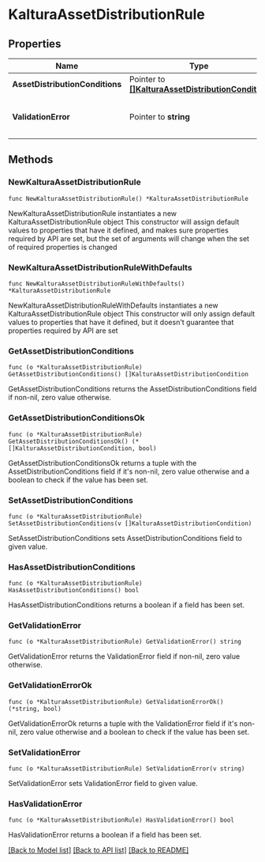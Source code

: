 # KalturaAssetDistributionRule

## Properties

Name | Type | Description | Notes
------------ | ------------- | ------------- | -------------
**AssetDistributionConditions** | Pointer to [**[]KalturaAssetDistributionCondition**](KalturaAssetDistributionCondition.md) |  | [optional] 
**ValidationError** | Pointer to **string** | The validation error description that will be set on the \&quot;data\&quot; property on KalturaDistributionValidationErrorMissingAsset if rule was not fulfilled | [optional] 

## Methods

### NewKalturaAssetDistributionRule

`func NewKalturaAssetDistributionRule() *KalturaAssetDistributionRule`

NewKalturaAssetDistributionRule instantiates a new KalturaAssetDistributionRule object
This constructor will assign default values to properties that have it defined,
and makes sure properties required by API are set, but the set of arguments
will change when the set of required properties is changed

### NewKalturaAssetDistributionRuleWithDefaults

`func NewKalturaAssetDistributionRuleWithDefaults() *KalturaAssetDistributionRule`

NewKalturaAssetDistributionRuleWithDefaults instantiates a new KalturaAssetDistributionRule object
This constructor will only assign default values to properties that have it defined,
but it doesn't guarantee that properties required by API are set

### GetAssetDistributionConditions

`func (o *KalturaAssetDistributionRule) GetAssetDistributionConditions() []KalturaAssetDistributionCondition`

GetAssetDistributionConditions returns the AssetDistributionConditions field if non-nil, zero value otherwise.

### GetAssetDistributionConditionsOk

`func (o *KalturaAssetDistributionRule) GetAssetDistributionConditionsOk() (*[]KalturaAssetDistributionCondition, bool)`

GetAssetDistributionConditionsOk returns a tuple with the AssetDistributionConditions field if it's non-nil, zero value otherwise
and a boolean to check if the value has been set.

### SetAssetDistributionConditions

`func (o *KalturaAssetDistributionRule) SetAssetDistributionConditions(v []KalturaAssetDistributionCondition)`

SetAssetDistributionConditions sets AssetDistributionConditions field to given value.

### HasAssetDistributionConditions

`func (o *KalturaAssetDistributionRule) HasAssetDistributionConditions() bool`

HasAssetDistributionConditions returns a boolean if a field has been set.

### GetValidationError

`func (o *KalturaAssetDistributionRule) GetValidationError() string`

GetValidationError returns the ValidationError field if non-nil, zero value otherwise.

### GetValidationErrorOk

`func (o *KalturaAssetDistributionRule) GetValidationErrorOk() (*string, bool)`

GetValidationErrorOk returns a tuple with the ValidationError field if it's non-nil, zero value otherwise
and a boolean to check if the value has been set.

### SetValidationError

`func (o *KalturaAssetDistributionRule) SetValidationError(v string)`

SetValidationError sets ValidationError field to given value.

### HasValidationError

`func (o *KalturaAssetDistributionRule) HasValidationError() bool`

HasValidationError returns a boolean if a field has been set.


[[Back to Model list]](../README.md#documentation-for-models) [[Back to API list]](../README.md#documentation-for-api-endpoints) [[Back to README]](../README.md)


